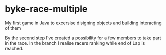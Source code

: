 # byke-race-multiple
My first game in Java to excersise disigning objects and building interacting of them

By the second step I've created a possibility for a few members to take part in the race.  In the branch I realise racers ranking while end of Lap is reached.
